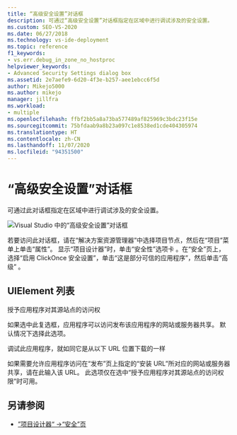 ```yaml
---
title: “高级安全设置”对话框
description: 可通过“高级安全设置”对话框指定在区域中进行调试涉及的安全设置。
ms.custom: SEO-VS-2020
ms.date: 06/27/2018
ms.technology: vs-ide-deployment
ms.topic: reference
f1_keywords:
- vs.err.debug_in_zone_no_hostproc
helpviewer_keywords:
- Advanced Security Settings dialog box
ms.assetid: 2e7aefe9-6d20-4f3e-b257-aee1ebcc6f5d
author: Mikejo5000
ms.author: mikejo
manager: jillfra
ms.workload:
- multiple
ms.openlocfilehash: ffbf2bb5a8a73ba577489af825969c3bdc23f15e
ms.sourcegitcommit: 75bfdaab9a8b23a097c1e8538ed1cde404305974
ms.translationtype: HT
ms.contentlocale: zh-CN
ms.lasthandoff: 11/07/2020
ms.locfileid: "94351500"
---
```

# <a name="advanced-security-settings-dialog-box"></a>“高级安全设置”对话框

可通过此对话框指定在区域中进行调试涉及的安全设置。

![Visual Studio 中的“高级安全设置”对话框](../media/advanced-security-settings.png)

若要访问此对话框，请在“解决方案资源管理器”中选择项目节点，然后在“项目”菜单上单击“属性”。 显示“项目设计器”时，单击“安全性”选项卡 。在“安全”页上，选择“启用 ClickOnce 安全设置”，单击“这是部分可信的应用程序”，然后单击“高级”   。

## <a name="uielement-list"></a>UIElement 列表

授予应用程序对其源站点的访问权

如果选中此复选框，应用程序可以访问发布该应用程序的网站或服务器共享。 默认情况下选择此选项。

调试此应用程序，就如同它是从以下 URL 位置下载的一样

如果需要允许应用程序访问在“发布”页上指定的“安装 URL”所对应的网站或服务器共享，请在此输入该 URL。 此选项仅在选中“授予应用程序对其源站点的访问权限”时可用。

## <a name="see-also"></a>另请参阅

- [”项目设计器“ -&gt;“安全”页](../../ide/reference/security-page-project-designer.md)
